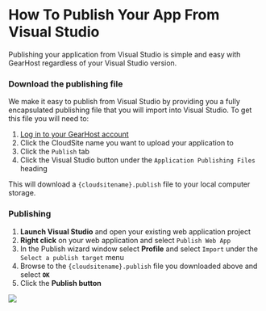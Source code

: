 # How To Publish Your App From Visual Studio
Publishing your application from Visual Studio is simple and easy with GearHost regardless of your Visual Studio version.

### Download the publishing file
We make it easy to publish from Visual Studio by providing you a fully encapsulated publishing file that you will import into Visual Studio. To get this file you will need to:

1. [Log in to your GearHost account](https://my.gearhost.com/account/login)
2. Click the CloudSite name you want to upload your application to
3. Click the `Publish` tab
4. Click the Visual Studio button under the `Application Publishing Files` heading

This will download a `{cloudsitename}.publish` file to your local computer storage.

### Publishing
1. **Launch Visual Studio** and open your existing web application project
2. **Right click** on your web application and select `Publish Web App`
3. In the Publish wizard window select **Profile** and select `Import` under the `Select a publish target` menu
4. Browse to the `{cloudsitename}.publish` file you downloaded above and select **`OK`**
5. Click the **Publish button**

![](https://raw.githubusercontent.com/GearHost/docs/master/Images/vspublish.png)